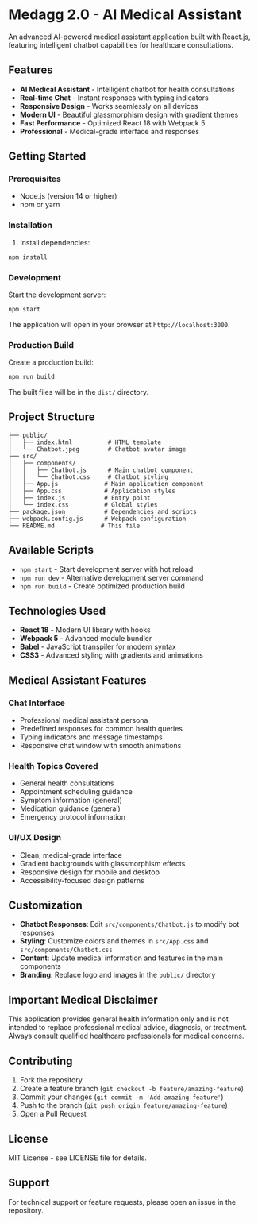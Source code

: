# Medagg 2.0 - AI Medical Assistant

An advanced AI-powered medical assistant application built with React.js, featuring intelligent chatbot capabilities for healthcare consultations.

## Features

- **AI Medical Assistant** - Intelligent chatbot for health consultations
- **Real-time Chat** - Instant responses with typing indicators
- **Responsive Design** - Works seamlessly on all devices
- **Modern UI** - Beautiful glassmorphism design with gradient themes
- **Fast Performance** - Optimized React 18 with Webpack 5
- **Professional** - Medical-grade interface and responses

## Getting Started

### Prerequisites

- Node.js (version 14 or higher)
- npm or yarn

### Installation

1. Install dependencies:
```bash
npm install
```

### Development

Start the development server:
```bash
npm start
```

The application will open in your browser at `http://localhost:3000`.

### Production Build

Create a production build:
```bash
npm run build
```

The built files will be in the `dist/` directory.

## Project Structure

```
├── public/
│   ├── index.html          # HTML template
│   └── Chatbot.jpeg        # Chatbot avatar image
├── src/
│   ├── components/
│   │   ├── Chatbot.js      # Main chatbot component
│   │   └── Chatbot.css     # Chatbot styling
│   ├── App.js             # Main application component
│   ├── App.css            # Application styles
│   ├── index.js           # Entry point
│   └── index.css          # Global styles
├── package.json           # Dependencies and scripts
├── webpack.config.js      # Webpack configuration
└── README.md             # This file
```

## Available Scripts

- `npm start` - Start development server with hot reload
- `npm run dev` - Alternative development server command
- `npm run build` - Create optimized production build

## Technologies Used

- **React 18** - Modern UI library with hooks
- **Webpack 5** - Advanced module bundler
- **Babel** - JavaScript transpiler for modern syntax
- **CSS3** - Advanced styling with gradients and animations

## Medical Assistant Features

### Chat Interface
- Professional medical assistant persona
- Predefined responses for common health queries
- Typing indicators and message timestamps
- Responsive chat window with smooth animations

### Health Topics Covered
- General health consultations
- Appointment scheduling guidance
- Symptom information (general)
- Medication guidance (general)
- Emergency protocol information

### UI/UX Design
- Clean, medical-grade interface
- Gradient backgrounds with glassmorphism effects
- Responsive design for mobile and desktop
- Accessibility-focused design patterns

## Customization

- **Chatbot Responses**: Edit `src/components/Chatbot.js` to modify bot responses
- **Styling**: Customize colors and themes in `src/App.css` and `src/components/Chatbot.css`
- **Content**: Update medical information and features in the main components
- **Branding**: Replace logo and images in the `public/` directory

## Important Medical Disclaimer

This application provides general health information only and is not intended to replace professional medical advice, diagnosis, or treatment. Always consult qualified healthcare professionals for medical concerns.

## Contributing

1. Fork the repository
2. Create a feature branch (`git checkout -b feature/amazing-feature`)
3. Commit your changes (`git commit -m 'Add amazing feature'`)
4. Push to the branch (`git push origin feature/amazing-feature`)
5. Open a Pull Request

## License

MIT License - see LICENSE file for details.

## Support

For technical support or feature requests, please open an issue in the repository.

